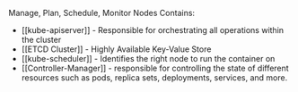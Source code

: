 Manage, Plan, Schedule, Monitor Nodes
Contains:
- [[kube-apiserver]] - Responsible for orchestrating all operations within the cluster
- [[ETCD Cluster]] - Highly Available Key-Value Store
- [[kube-scheduler]] - Identifies the right node to run the container on
- [[Controller-Manager]] -  responsible for controlling the state of different resources such as pods, replica sets, deployments, services, and more.